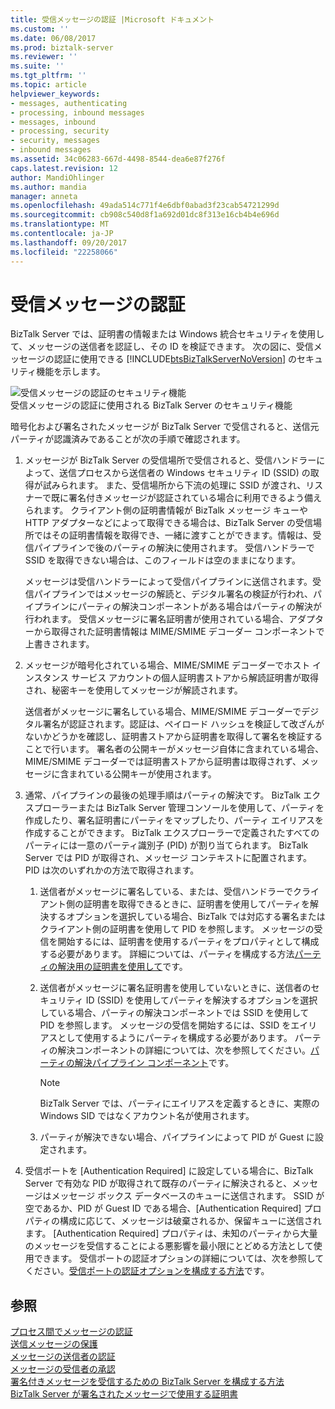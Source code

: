 ```yaml
---
title: 受信メッセージの認証 |Microsoft ドキュメント
ms.custom: ''
ms.date: 06/08/2017
ms.prod: biztalk-server
ms.reviewer: ''
ms.suite: ''
ms.tgt_pltfrm: ''
ms.topic: article
helpviewer_keywords:
- messages, authenticating
- processing, inbound messages
- messages, inbound
- processing, security
- security, messages
- inbound messages
ms.assetid: 34c06283-667d-4498-8544-dea6e87f276f
caps.latest.revision: 12
author: MandiOhlinger
ms.author: mandia
manager: anneta
ms.openlocfilehash: 49ada514c771f4e6dbf0abad3f23cab54721299d
ms.sourcegitcommit: cb908c540d8f1a692d01dc8f313e16cb4b4e696d
ms.translationtype: MT
ms.contentlocale: ja-JP
ms.lasthandoff: 09/20/2017
ms.locfileid: "22258066"
---
```

# <a name="inbound-message-authentication"></a>受信メッセージの認証
BizTalk Server では、証明書の情報または Windows 統合セキュリティを使用して、メッセージの送信者を認証し、その ID を検証できます。 次の図に、受信メッセージの認証に使用できる [!INCLUDE[btsBizTalkServerNoVersion](../includes/btsbiztalkservernoversion-md.md)] のセキュリティ機能を示します。  
  
 ![受信メッセージの認証のセキュリティ機能](../core/media/ebiz-plan-secoverview-auth-inbound.gif "ebiz_plan_secoverview_auth_inbound")  
受信メッセージの認証に使用される BizTalk Server のセキュリティ機能  
  
 暗号化および署名されたメッセージが BizTalk Server で受信されると、送信元パーティが認識済みであることが次の手順で確認されます。  
  
1.  メッセージが BizTalk Server の受信場所で受信されると、受信ハンドラーによって、送信プロセスから送信者の Windows セキュリティ ID (SSID) の取得が試みられます。 また、受信場所から下流の処理に SSID が渡され、リスナーで既に署名付きメッセージが認証されている場合に利用できるよう備えられます。 クライアント側の証明書情報が BizTalk メッセージ キューや HTTP アダプターなどによって取得できる場合は、BizTalk Server の受信場所ではその証明書情報を取得でき、一緒に渡すことができます。情報は、受信パイプラインで後のパーティの解決に使用されます。 受信ハンドラーで SSID を取得できない場合は、このフィールドは空のままになります。  
  
     メッセージは受信ハンドラーによって受信パイプラインに送信されます。受信パイプラインではメッセージの解読と、デジタル署名の検証が行われ、パイプラインにパーティの解決コンポーネントがある場合はパーティの解決が行われます。 受信メッセージに署名証明書が使用されている場合、アダプターから取得された証明書情報は MIME/SMIME デコーダー コンポーネントで上書きされます。  
  
2.  メッセージが暗号化されている場合、MIME/SMIME デコーダーでホスト インスタンス サービス アカウントの個人証明書ストアから解読証明書が取得され、秘密キーを使用してメッセージが解読されます。  
  
     送信者がメッセージに署名している場合、MIME/SMIME デコーダーでデジタル署名が認証されます。認証は、ペイロード ハッシュを検証して改ざんがないかどうかを確認し、証明書ストアから証明書を取得して署名を検証することで行います。 署名者の公開キーがメッセージ自体に含まれている場合、MIME/SMIME デコーダーでは証明書ストアから証明書は取得されず、メッセージに含まれている公開キーが使用されます。  
  
3.  通常、パイプラインの最後の処理手順はパーティの解決です。 BizTalk エクスプローラーまたは BizTalk Server 管理コンソールを使用して、パーティを作成したり、署名証明書にパーティをマップしたり、パーティ エイリアスを作成することができます。 BizTalk エクスプローラーで定義されたすべてのパーティには一意のパーティ識別子 (PID) が割り当てられます。 BizTalk Server では PID が取得され、メッセージ コンテキストに配置されます。 PID は次のいずれかの方法で取得されます。  
  
    1.  送信者がメッセージに署名している、または、受信ハンドラーでクライアント側の証明書を取得できるときに、証明書を使用してパーティを解決するオプションを選択している場合、BizTalk では対応する署名またはクライアント側の証明書を使用して PID を参照します。 メッセージの受信を開始するには、証明書を使用するパーティをプロパティとして構成する必要があります。 詳細については、パーティを構成する方法[パーティの解決用の証明書を使用して](../core/using-certificates-for-party-resolution.md)です。  
  
    2.  送信者がメッセージに署名証明書を使用していないときに、送信者のセキュリティ ID (SSID) を使用してパーティを解決するオプションを選択している場合、パーティの解決コンポーネントでは SSID を使用して PID を参照します。 メッセージの受信を開始するには、SSID をエイリアスとして使用するようにパーティを構成する必要があります。 パーティの解決コンポーネントの詳細については、次を参照してください。[パーティの解決パイプライン コンポーネント](../core/party-resolution-pipeline-component.md)です。  
  
        > [!NOTE]
        >  BizTalk Server では、パーティにエイリアスを定義するときに、実際の Windows SID ではなくアカウント名が使用されます。  
  
    3.  パーティが解決できない場合、パイプラインによって PID が Guest に設定されます。  
  
4.  受信ポートを [Authentication Required] に設定している場合に、BizTalk Server で有効な PID が取得されて既存のパーティに解決されると、メッセージはメッセージ ボックス データベースのキューに送信されます。 SSID が空であるか、PID が Guest ID である場合、[Authentication Required] プロパティの構成に応じて、メッセージは破棄されるか、保留キューに送信されます。 [Authentication Required] プロパティは、未知のパーティから大量のメッセージを受信することによる悪影響を最小限にとどめる方法として使用できます。 受信ポートの認証オプションの詳細については、次を参照してください。[受信ポートの認証オプションを構成する方法](../core/how-to-configure-authentication-options-for-a-receive-port.md)です。  
  
## <a name="see-also"></a>参照  
 [プロセス間でメッセージの認証](../core/authentication-of-messages-between-processes.md)   
 [送信メッセージの保護](../core/outbound-message-protection.md)   
 [メッセージの送信者の認証](../core/authenticating-the-sender-of-a-message.md)   
 [メッセージの受信者の承認](../core/authorizing-the-receiver-of-a-message.md)   
 [署名付きメッセージを受信するための BizTalk Server を構成する方法](../core/how-to-configure-biztalk-server-for-receiving-signed-messages.md)   
 [BizTalk Server が署名されたメッセージで使用する証明書](../core/certificates-that-biztalk-server-uses-for-signed-messages.md)